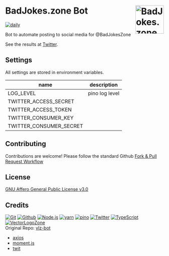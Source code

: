 # BadJokes.zone Bot [<img alt="BadJokes.zone Logo" src="https://tools.vectorlogo.zone/favicon.svg" height="90" align="right" />](https://www.badjokes.zone/)

[![daily](https://github.com/VectorLogoZone/vlz-bot/workflows/daily/badge.svg)](https://github.com/VectorLogoZone/vlz-bot/actions?query=workflow%3Adaily)

Bot to automate posting to social media for @BadJokesZone

See the results at [Twitter](https://twitter.com/BadJokesZone).

## Settings

All settings are stored in environment variables.

| name                     | description
|--------------------------|----------------
| LOG_LEVEL                | pino log level
| TWITTER_ACCESS_SECRET    |
| TWITTER_ACCESS_TOKEN     |
| TWITTER_CONSUMER_KEY     |
| TWITTER_CONSUMER_SECRET  |

## Contributing

Contributions are welcome!  Please follow the standard Github [Fork & Pull Request Workflow](https://gist.github.com/Chaser324/ce0505fbed06b947d962)

## License

[GNU Affero General Public License v3.0](LICENSE.txt)

## Credits

[![Git](https://www.vectorlogo.zone/logos/git-scm/git-scm-ar21.svg)](https://git-scm.com/ "Version control")
[![Github](https://www.vectorlogo.zone/logos/github/github-ar21.svg)](https://github.com/ "Code hosting/CI/Cron")
[![Node.js](https://www.vectorlogo.zone/logos/nodejs/nodejs-ar21.svg)](https://nodejs.org/ "Application Server")
[![yarn](https://www.vectorlogo.zone/logos/yarnpkg/yarnpkg-ar21.svg)](https://www.yarnpkg.com/ "JS Package Management")
[![pino](https://www.vectorlogo.zone/logos/getpinoio/getpinoio-ar21.svg)](https://www.getpino.io/ "Logging")
[![Twitter](https://www.vectorlogo.zone/logos/twitter/twitter-ar21.svg)](https://twitter.com/ "Where to post")
[![TypeScript](https://www.vectorlogo.zone/logos/typescriptlang/typescriptlang-ar21.svg)](https://www.typescriptlang.org/ "Programming Language")
[![VectorLogoZone](https://www.vectorlogo.zone/logos/vectorlogozone/vectorlogozone-ar21.svg)](https://www.vectorlogo.zone/ "Logos") <br/>
Original Repo:  [vlz-bot](https://github.com/VectorLogoZone/vlz-bot/)

* [axios](https://github.com/axios/axios)
* [moment.js](https://momentjs.com/?)
* [twit](https://github.com/ttezel/twit)
